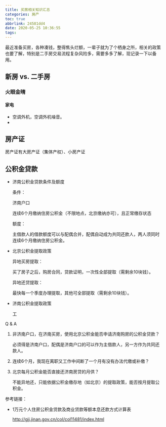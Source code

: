 ```yaml
---
title: 买房相关知识汇总
categories: 房产
toc: true
abbrlink: 24581dd4
date: 2020-05-25 10:36:55
tags:
---
```

最近准备买房，各种凑钱，整得焦头烂额，一辈子就为了个栖身之所，相关的政策也要了解，特别是二手房交易流程复杂风险多，需要多多了解，现记录一下以备用。
<!-- more -->

## 新房 vs. 二手房

### 火眼金晴

#### 家电
- 空调外机，空调外机噪音。
- 
## 房产证
房产证有大房产证（集体产权）、小房产证

## 公积金贷款
- 济南公积金贷款条件及额度
  
  条件：
  
  济南户口
  
  连续6个月缴纳住房公积金（不限地点，北京缴纳亦可），且正常缴存状态
  
  额度：
  
  主借款人的借款额度可以与配偶合并，配偶自动成为共同还款人，两人须同时连续6个月缴纳住房公积金。
  
- 北京公积金提取政策
  
  异地买房提取：
  
  买了房子之后，购房合同，贷款证明，一次性全部提取（需剩余10块钱）。
  
  异地还贷提取：
  
  最快每一个季度办理提取，其他可全部提取（需剩余10块钱）。
  
- 济南公积金提取政策

  工

Q & A

1. 非济南户口，在济南买房，使用北京公积金能否申请济南购房的公积金贷款？

   必须得是济南户口，配偶是济南户口的可以作为主借款人，另一方作为共同还款人。

2. 连续6个月，我现在离职又工作中间断了一个月有没有办法代缴或补缴？

3. 北京每月公积金能否直接还济南房贷的月供？

   不能异地还，只能依据公积金缴存地（如北京）的提取政策，能否按月提取公积金。

参考链接：

- 1万元个人住房公积金贷款及商业贷款等额本息还款方式计算表

  http://gjj.jinan.gov.cn/col/col11481/index.html